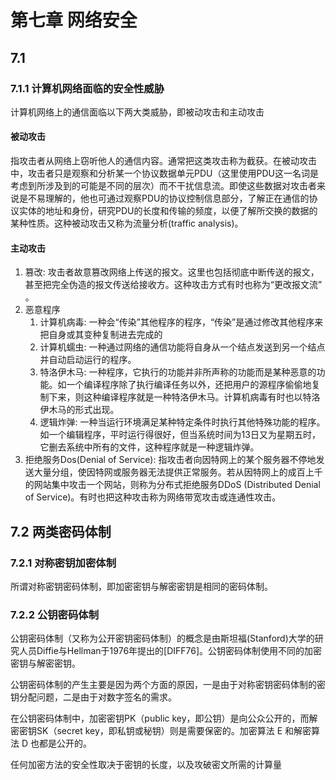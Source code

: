 # 第七章 网络安全

## 7.1

### 7.1.1  计算机网络面临的安全性威胁

计算机网络上的通信面临以下两大类威胁，即被动攻击和主动攻击

#### 被动攻击

指攻击者从网络上窃听他人的通信内容。通常把这类攻击称为截获。在被动攻击中，攻击者只是观察和分析某一个协议数据单元PDU（这里使用PDU这一名词是考虑到所涉及到的可能是不同的层次）而不干扰信息流。即使这些数据对攻击者来说是不易理解的，他也可通过观察PDU的协议控制信息部分，了解正在通信的协议实体的地址和身份，研究PDU的长度和传输的频度，以便了解所交换的数据的某种性质。这种被动攻击又称为流量分析(traffic analysis)。

#### 主动攻击

1. 篡改: 攻击者故意篡改网络上传送的报文。这里也包括彻底中断传送的报文，甚至把完全伪造的报文传送给接收方。这种攻击方式有时也称为“更改报文流”​。
2. 恶意程序
   1. 计算机病毒: 一种会“传染”其他程序的程序，​“传染”是通过修改其他程序来把自身或其变种复制进去完成的
   2. 计算机蠕虫: 一种通过网络的通信功能将自身从一个结点发送到另一个结点并自动启动运行的程序。
   3. 特洛伊木马: 一种程序，它执行的功能并非所声称的功能而是某种恶意的功能。如一个编译程序除了执行编译任务以外，还把用户的源程序偷偷地复制下来，则这种编译程序就是一种特洛伊木马。计算机病毒有时也以特洛伊木马的形式出现。
   4. 逻辑炸弹: 一种当运行环境满足某种特定条件时执行其他特殊功能的程序。如一个编辑程序，平时运行得很好，但当系统时间为13日又为星期五时，它删去系统中所有的文件，这种程序就是一种逻辑炸弹。
3. 拒绝服务Dos(Denial of Service): 指攻击者向因特网上的某个服务器不停地发送大量分组，使因特网或服务器无法提供正常服务。若从因特网上的成百上千的网站集中攻击一个网站，则称为分布式拒绝服务DDoS (Distributed Denial of Service)。有时也把这种攻击称为网络带宽攻击或连通性攻击。

## 7.2 两类密码体制

### 7.2.1 对称密钥加密体制

所谓对称密钥密码体制，即加密密钥与解密密钥是相同的密码体制。

### 7.2.2 公钥密码体制

公钥密码体制（又称为公开密钥密码体制）的概念是由斯坦福(Stanford)大学的研究人员Diffie与Hellman于1976年提出的[DIFF76]​。公钥密码体制使用不同的加密密钥与解密密钥。

公钥密码体制的产生主要是因为两个方面的原因，一是由于对称密钥密码体制的密钥分配问题，二是由于对数字签名的需求。

在公钥密码体制中，加密密钥PK（public key，即公钥）是向公众公开的，而解密密钥SK（secret key，即私钥或秘钥）则是需要保密的。加密算法 E 和解密算法 D 也都是公开的。

任何加密方法的安全性取决于密钥的长度，以及攻破密文所需的计算量